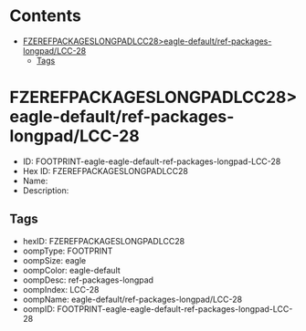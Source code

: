



Contents
========

* [FZEREFPACKAGESLONGPADLCC28>eagle-default/ref-packages-longpad/LCC-28](#fzerefpackageslongpadlcc28eagle-defaultref-packages-longpadlcc-28)
	* [Tags](#tags)

# FZEREFPACKAGESLONGPADLCC28>eagle-default/ref-packages-longpad/LCC-28

- ID: FOOTPRINT-eagle-eagle-default-ref-packages-longpad-LCC-28
- Hex ID: FZEREFPACKAGESLONGPADLCC28
- Name: 
- Description: 

## Tags

- hexID: FZEREFPACKAGESLONGPADLCC28
- oompType: FOOTPRINT
- oompSize: eagle
- oompColor: eagle-default
- oompDesc: ref-packages-longpad
- oompIndex: LCC-28
- oompName: eagle-default/ref-packages-longpad/LCC-28
- oompID: FOOTPRINT-eagle-eagle-default-ref-packages-longpad-LCC-28
